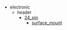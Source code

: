 * electronic
  * header
    * [24_pin](electronic/header/24_pin)
      * [surface_mount](electronic/header/24_pin/surface_mount)
